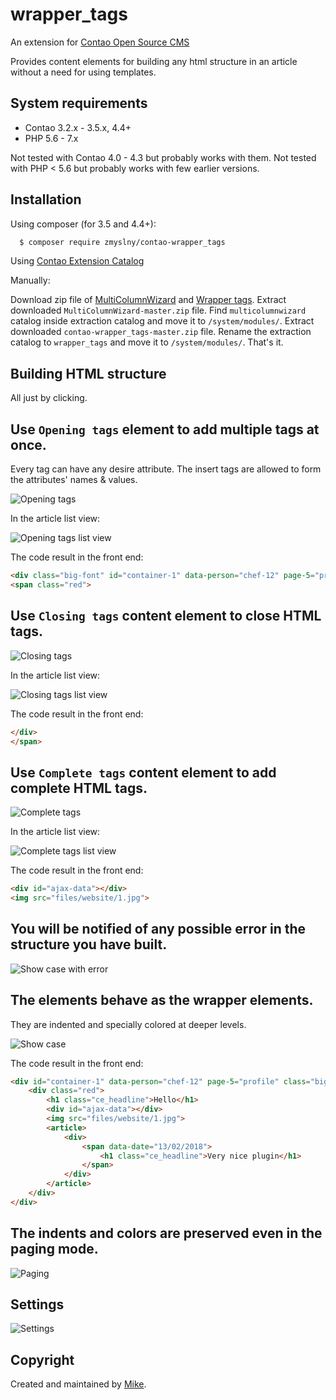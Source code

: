 wrapper_tags 
===============================
An extension for [Contao Open Source CMS](https://contao.org/en/)
 
Provides content elements for building any html structure in an article without a need for using templates.

## System requirements
- Contao 3.2.x - 3.5.x, 4.4+
- PHP 5.6 - 7.x 

Not tested with Contao 4.0 - 4.3 but probably works with them.
Not tested with PHP &lt; 5.6 but probably works with few earlier versions.


## Installation

Using composer (for 3.5 and 4.4+):

```bash
  $ composer require zmyslny/contao-wrapper_tags
```

Using [Contao Extension Catalog](https://contao.org/en/extension-list/view/wrapper_tags.20010009.en.html "Contao extension catalog")

Manually:

Download zip file of [MultiColumnWizard](https://github.com/menatwork/MultiColumnWizard/archive/master.zip "MultiColumnWizard") and [Wrapper tags](https://github.com/Zmyslny/contao-wrapper_tags/archive/master.zip "Contao Wrapper tags").
Extract downloaded `MultiColumnWizard-master.zip` file. Find `multicolumnwizard` catalog inside extraction catalog and move it to `/system/modules/`.
Extract downloaded `contao-wrapper_tags-master.zip` file. Rename the extraction catalog to `wrapper_tags` and move it to `/system/modules/`. That's it. 
 

## Building HTML structure

All just by clicking.

Use `Opening tags` element to add multiple tags at once.
----------

Every tag can have any desire attribute. The insert tags are allowed to form the attributes' names & values.

![Opening tags](docs/wrapper_tags-opening_multi.jpg "Opening tags")

In the article list view:

![Opening tags list view](docs/wrapper_tags-opening-list.jpg "Opening tags list view")

The code result in the front end:

```html
<div class="big-font" id="container-1" data-person="chef-12" page-5="profile">
<span class="red">
```

Use `Closing tags` content element to close HTML tags.
----------------------------------------------------------

![Closing tags](docs/wrapper_tags-closing.jpg "Closing tags")

In the article list view:

![Closing tags list view](docs/wrapper_tags-closing-list.jpg "Closing tags list view")

The code result in the front end:

```html
</div>
</span>
```

Use `Complete tags` content element to add complete HTML tags.
------------------------------------------------------------------

![Complete tags](docs/wrapper_tags-complete.jpg "Complete tags")

In the article list view:

![Complete tags list view](docs/wrapper_tags-complete-list.jpg "Complete tags list view")

The code result in the front end:

```html
<div id="ajax-data"></div>
<img src="files/website/1.jpg">
```

You will be notified of any possible error in the structure you have built.
-------------------------------------------------------------------------------

![Show case with error](docs/error.jpg "Show case with error")

The elements behave as the wrapper elements.
------------------------------------------------

They are indented and specially colored at deeper levels.

![Show case](docs/show-case.jpg "Show case")

The code result in the front end:

```html
<div id="container-1" data-person="chef-12" page-5="profile" class="big-font">
    <div class="red">
        <h1 class="ce_headline">Hello</h1>
        <div id="ajax-data"></div>
        <img src="files/website/1.jpg">
        <article>
            <div>
                <span data-date="13/02/2018">
                    <h1 class="ce_headline">Very nice plugin</h1>
                </span>
            </div>
        </article>
    </div>
</div>
```

The indents and colors are preserved even in the paging mode.
----------------------------------------------------------------
![Paging](docs/paging.jpg "Paging")

Settings
------------
![Settings](docs/tl_settings.jpg "Settings")

## Copyright
Created and maintained by [Mike](http://contao-developer.pl).
